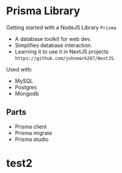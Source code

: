 # Prisma Library

Getting started with a NodeJS Library `Prisma`
- A database toolkit for web dev.
- Simplifies database interaction.
- Learning it to use it in NextJS projects `https://github.com/johnmark287/NextJS`.

Used with:
- MySQL
- Postgres
- Mongodb

## Parts
- Prisma client
- Prisma migrate
- Prisma studio

# test2

